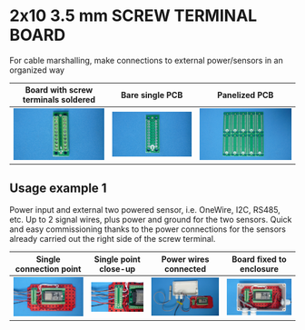 
# 2x10 3.5 mm SCREW TERMINAL BOARD

For cable marshalling, make connections to external power/sensors in an organized way

Board with screw terminals soldered                                        |Bare single PCB|Panelized PCB|
---------------------------------------------------------------------------|---------------|-------------|
![](/b-screw-terminal-wire-connectors/b03/assets/img/solderedterminals.jpg)|![](/b-screw-terminal-wire-connectors/b03/assets/img/barepcb.jpg)|![](/b-screw-terminal-wire-connectors/b03/assets/img/panel.jpg)


## Usage example 1

Power input and external two powered sensor, i.e. OneWire, I2C, RS485, etc. Up to 2 signal wires, plus power and ground for the two sensors. Quick and easy commissioning thanks to the power connections for the sensors already carried out the right side of the screw terminal.

Single connection point|Single point close-up|Power wires connected|Board fixed to enclosure|
-----------------------|---------------------|---------------------|------------------------|
![](/b-screw-terminal-wire-connectors/b03/assets/img/singlepoint.jpg)|![](/b-screw-terminal-wire-connectors/b03/assets/img/singlepointcloseup.jpg)|![](/b-screw-terminal-wire-connectors/b02/assets/img/wiresconnection.jpg)|![](/b-screw-terminal-wire-connectors/b03/assets/img/boardfixed.jpg)|

